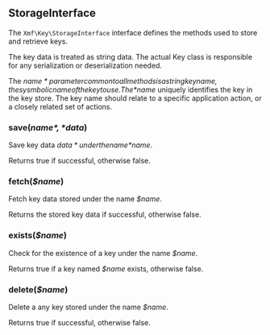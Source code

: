 ## StorageInterface

The `Xmf\Key\StorageInterface` interface defines the methods used to store and retrieve keys.

The key data is treated as string data. The actual Key class is responsible for any serialization or
deserialization needed.

The *$name* parameter common to all methods is a string key name, the sysmbolic name of the key to use.
The *$name* uniquely identifies the key in the key store. The key name should relate to a specific
application action, or a closely related set of actions.

### save(*$name*, *$data*)

Save key data *$data* under the name *$name*.

Returns true if successful, otherwise false.

### fetch(*$name*)

Fetch key data stored under the name *$name*.

Returns the stored key data if successful, otherwise false.

### exists(*$name*)

Check for the existence of a key under the name *$name*.

Returns true if a key named *$name* exists, otherwise false.

### delete(*$name*)

Delete a any key stored under the name  *$name*.

Returns true if successful, otherwise false.
